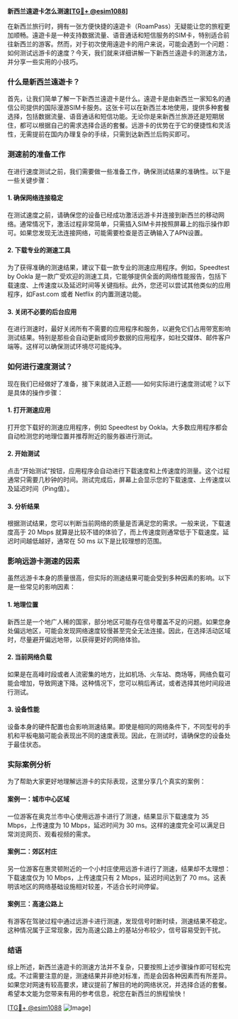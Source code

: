 **新西兰遠遊卡怎么测速[[TG💪+ @esim1088](https://t.me/s/esim1088)]**

在新西兰旅行时，拥有一张方便快捷的遠遊卡（RoamPass）无疑能让您的旅程更加顺畅。遠遊卡是一种支持数据流量、语音通话和短信服务的SIM卡，特别适合前往新西兰的游客。然而，对于初次使用遠遊卡的用户来说，可能会遇到一个问题：如何测试远游卡的速度？今天，我们就来详细讲解一下新西兰遠遊卡的测速方法，并分享一些实用的小技巧。

### 什么是新西兰遠遊卡？

首先，让我们简单了解一下新西兰遠遊卡是什么。遠遊卡是由新西兰一家知名的通信公司提供的国际漫游SIM卡服务。这张卡可以在新西兰本地使用，提供多种套餐选择，包括数据流量、语音通话和短信功能。无论你是来新西兰旅游还是短期居住，都可以根据自己的需求选择合适的套餐。远游卡的优势在于它的便捷性和灵活性，无需提前在国内办理复杂的手续，只需到达新西兰后购买即可。

### 测速前的准备工作

在进行速度测试之前，我们需要做一些准备工作，确保测试结果的准确性。以下是一些关键步骤：

#### 1. 确保网络连接稳定
在测试速度之前，请确保您的设备已经成功激活远游卡并连接到新西兰的移动网络。通常情况下，激活过程非常简单，只需插入SIM卡并按照屏幕上的指示操作即可。如果您发现无法连接网络，可能需要检查是否正确输入了APN设置。

#### 2. 下载专业的测速工具
为了获得准确的测速结果，建议下载一款专业的测速应用程序。例如，Speedtest by Ookla 是一款广受欢迎的测速工具，它能够提供全面的网络性能报告，包括下载速度、上传速度以及延迟时间等关键指标。此外，您还可以尝试其他类似的应用程序，如Fast.com 或者 Netflix 的内置测速功能。

#### 3. 关闭不必要的后台应用
在进行测速时，最好关闭所有不需要的应用程序和服务，以避免它们占用带宽影响测试结果。特别是那些会自动更新或同步数据的应用程序，如社交媒体、邮件客户端等。这样可以确保测试环境尽可能纯净。

### 如何进行速度测试？

现在我们已经做好了准备，接下来就进入正题——如何实际进行速度测试呢？以下是具体的操作步骤：

#### 1. 打开测速应用
打开您下载好的测速应用程序，例如 Speedtest by Ookla。大多数应用程序都会自动检测您的地理位置并推荐附近的服务器进行测试。

#### 2. 开始测试
点击“开始测试”按钮，应用程序会自动进行下载速度和上传速度的测量。这个过程通常只需要几秒钟的时间。测试完成后，屏幕上会显示您的下载速度、上传速度以及延迟时间（Ping值）。

#### 3. 分析结果
根据测试结果，您可以判断当前网络的质量是否满足您的需求。一般来说，下载速度高于 20 Mbps 就算是比较不错的体验了，而上传速度则通常低于下载速度。延迟时间越低越好，通常在 50 ms 以下是比较理想的范围。

### 影响远游卡测速的因素

虽然远游卡本身的质量很高，但实际的测速结果可能会受到多种因素的影响。以下是一些常见的影响因素：

#### 1. 地理位置
新西兰是一个地广人稀的国家，部分地区可能存在信号覆盖不足的问题。如果您身处偏远地区，可能会发现网络速度较慢甚至完全无法连接。因此，在选择活动区域时，尽量避开偏远地带，以获得更好的网络体验。

#### 2. 当前网络负载
如果是在高峰时段或者人流密集的地方，比如机场、火车站、商场等，网络负载可能会增加，导致网速下降。这种情况下，您可以稍后再试，或者选择其他时间段进行测试。

#### 3. 设备性能
设备本身的硬件配置也会影响测速结果。即使是相同的网络条件下，不同型号的手机和平板电脑可能会表现出不同的速度表现。因此，在测试时，请确保您的设备处于最佳状态。

### 实际案例分析

为了帮助大家更好地理解远游卡的实际表现，这里分享几个真实的案例：

#### 案例一：城市中心区域
一位游客在奥克兰市中心使用远游卡进行了测速，结果显示下载速度为 35 Mbps，上传速度为 10 Mbps，延迟时间为 30 ms。这样的速度完全可以满足日常浏览网页、观看视频的需求。

#### 案例二：郊区村庄
另一位游客在惠灵顿附近的一个小村庄使用远游卡进行了测速，结果却不太理想：下载速度仅为 10 Mbps，上传速度只有 2 Mbps，延迟时间达到了 70 ms。这表明该地区的网络基础设施相对较差，不适合长时间停留。

#### 案例三：高速公路上
有游客在驾驶过程中通过远游卡进行测速，发现信号时断时续，测速结果不稳定。这种情况属于正常现象，因为高速公路上的基站分布较少，信号容易受到干扰。

### 结语

综上所述，新西兰遠遊卡的测速方法并不复杂，只要按照上述步骤操作即可轻松完成。不过需要注意的是，测速结果并非绝对标准，而是会因各种因素而有所差异。如果您对网速有较高要求，建议提前了解目的地的网络状况，并选择合适的套餐。希望本文能为您带来有用的参考信息，祝您在新西兰的旅程愉快！

[[TG💪+ @esim1088](https://t.me/s/esim1088) ![Image](https://i.postimg.cc/4NQfJmqS/Snipaste-2025-05-13-00-14-12.png)]